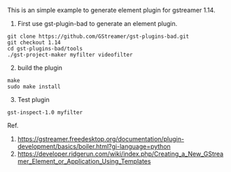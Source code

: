 This is an simple example to generate element plugin for gstreamer 1.14.



1. First use gst-plugin-bad to generate an element plugin.
```
git clone https://github.com/GStreamer/gst-plugins-bad.git
git checkout 1.14
cd gst-plugins-bad/tools
./gst-project-maker myfilter videofilter
```

2. build the plugin
```
make
sudo make install
```

3. Test plugin
```
gst-inspect-1.0 myfilter
```



Ref.
1. https://gstreamer.freedesktop.org/documentation/plugin-development/basics/boiler.html?gi-language=python
2. https://developer.ridgerun.com/wiki/index.php/Creating_a_New_GStreamer_Element_or_Application_Using_Templates